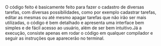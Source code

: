O código feito é basicamente feito para fazer o cadastro de diversas tarefas, com diversas possibilidades, como por exemplo cadastrar tarefas, editar as mesmas ou até mesmo apagar tarefas que não irão ser mais utilizadas, o código é bem detalhado e apresenta uma interface bem simples e de fácil acesso ao usuário, além de ser bem intuitivo.Já a execução, consiste apenas em rodar o código em qualquer compilador e seguir as instruções que aparecerão no terminal.

